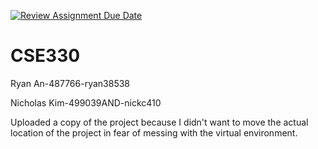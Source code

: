 [![Review Assignment Due Date](https://classroom.github.com/assets/deadline-readme-button-24ddc0f5d75046c5622901739e7c5dd533143b0c8e959d652212380cedb1ea36.svg)](https://classroom.github.com/a/I5DP-Kdb)
# CSE330
Ryan An-487766-ryan38538

Nicholas Kim-499039AND-nickc410


Uploaded a copy of the project because I didn't want to move the actual location of the project in fear of messing with the virtual environment.
